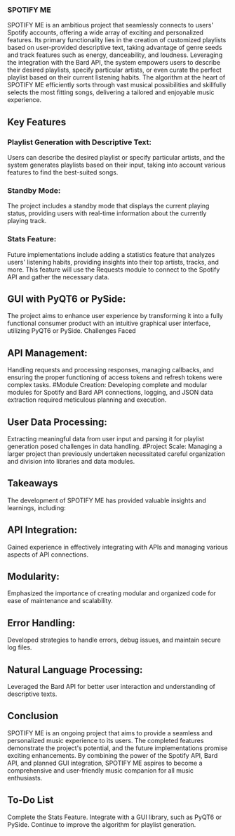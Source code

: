 ### SPOTIFY ME
SPOTIFY ME is an ambitious project that seamlessly connects to users' Spotify accounts, offering a wide array of exciting and personalized features. Its primary functionality lies in the creation of customized playlists based on user-provided descriptive text, taking advantage of genre seeds and track features such as energy, danceability, and loudness. Leveraging the integration with the Bard API, the system empowers users to describe their desired playlists, specify particular artists, or even curate the perfect playlist based on their current listening habits. The algorithm at the heart of SPOTIFY ME efficiently sorts through vast musical possibilities and skillfully selects the most fitting songs, delivering a tailored and enjoyable music experience.

## Key Features
### Playlist Generation with Descriptive Text:
Users can describe the desired playlist or specify particular artists, and the system generates playlists based on their input, taking into account various features to find the best-suited songs.
### Standby Mode:
The project includes a standby mode that displays the current playing status, providing users with real-time information about the currently playing track.
### Stats Feature:
Future implementations include adding a statistics feature that analyzes users' listening habits, providing insights into their top artists, tracks, and more. This feature will use the Requests module to connect to the Spotify API and gather the necessary data.
## GUI with PyQT6 or PySide: 
The project aims to enhance user experience by transforming it into a fully functional consumer product with an intuitive graphical user interface, utilizing PyQT6 or PySide.
Challenges Faced
## API Management: 
Handling requests and processing responses, managing callbacks, and ensuring the proper functioning of access tokens and refresh tokens were complex tasks.
#Module Creation: Developing complete and modular modules for Spotify and Bard API connections, logging, and JSON data extraction required meticulous planning and execution.
## User Data Processing:
Extracting meaningful data from user input and parsing it for playlist generation posed challenges in data handling.
#Project Scale: Managing a larger project than previously undertaken necessitated careful organization and division into libraries and data modules.

## Takeaways
The development of SPOTIFY ME has provided valuable insights and learnings, including:

## API Integration: 
Gained experience in effectively integrating with APIs and managing various aspects of API connections.
## Modularity:
Emphasized the importance of creating modular and organized code for ease of maintenance and scalability.
## Error Handling: 
Developed strategies to handle errors, debug issues, and maintain secure log files.
## Natural Language Processing:
Leveraged the Bard API for better user interaction and understanding of descriptive texts.

## Conclusion
SPOTIFY ME is an ongoing project that aims to provide a seamless and personalized music experience to its users. The completed features demonstrate the project's potential, and the future implementations promise exciting enhancements. By combining the power of the Spotify API, Bard API, and planned GUI integration, SPOTIFY ME aspires to become a comprehensive and user-friendly music companion for all music enthusiasts.

## To-Do List
Complete the Stats Feature.
Integrate with a GUI library, such as PyQT6 or PySide.
Continue to improve the algorithm for playlist generation.

